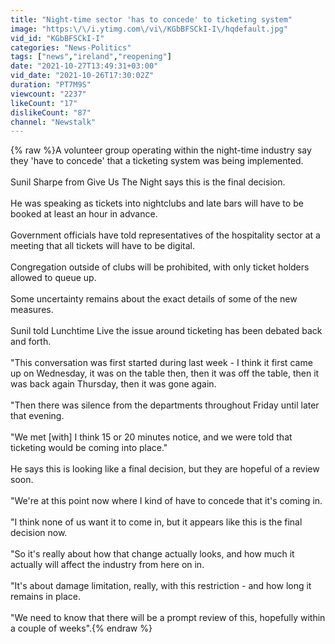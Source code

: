 ```yaml
---
title: "Night-time sector 'has to concede' to ticketing system"
image: "https:\/\/i.ytimg.com\/vi\/KGbBFSCkI-I\/hqdefault.jpg"
vid_id: "KGbBFSCkI-I"
categories: "News-Politics"
tags: ["news","ireland","reopening"]
date: "2021-10-27T13:49:31+03:00"
vid_date: "2021-10-26T17:30:02Z"
duration: "PT7M9S"
viewcount: "2237"
likeCount: "17"
dislikeCount: "87"
channel: "Newstalk"
---
```

{% raw %}A volunteer group operating within the night-time industry say they 'have to concede' that a ticketing system was being implemented.<br /><br />Sunil Sharpe from Give Us The Night says this is the final decision.<br /><br />He was speaking as tickets into nightclubs and late bars will have to be booked at least an hour in advance.<br /><br />Government officials have told representatives of the hospitality sector at a meeting that all tickets will have to be digital.<br /><br />Congregation outside of clubs will be prohibited, with only ticket holders allowed to queue up.<br /><br />Some uncertainty remains about the exact details of some of the new measures.<br /><br />Sunil told Lunchtime Live the issue around ticketing has been debated back and forth.<br /><br />&quot;This conversation was first started during last week - I think it first came up on Wednesday, it was on the table then, then it was off the table, then it was back again Thursday, then it was gone again.<br /><br />&quot;Then there was silence from the departments throughout Friday until later that evening.<br /><br />&quot;We met [with] I think 15 or 20 minutes notice, and we were told that ticketing would be coming into place.&quot;<br /><br />He says this is looking like a final decision, but they are hopeful of a review soon.<br /><br />&quot;We're at this point now where I kind of have to concede that it's coming in.<br /><br />&quot;I think none of us want it to come in, but it appears like this is the final decision now.<br /><br />&quot;So it's really about how that change actually looks, and how much it actually will affect the industry from here on in.<br /><br />&quot;It's about damage limitation, really, with this restriction - and how long it remains in place.<br /><br />&quot;We need to know that there will be a prompt review of this, hopefully within a couple of weeks&quot;.{% endraw %}
